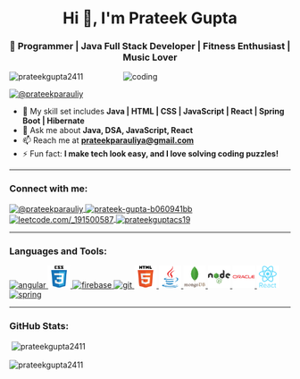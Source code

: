 <h1 align="center">Hi 👋, I'm Prateek Gupta</h1>
<h3 align="center">👀 Programmer | Java Full Stack Developer | Fitness Enthusiast | Music Lover</h3>

<img align="right" alt="coding" width="300" src="https://cdn.dribbble.com/users/1162077/screenshots/3848914/programmer.gif">

<p align="left">
    <img src="https://komarev.com/ghpvc/?username=prateekgupta2411&label=Profile%20views&color=0e75b6&style=flat" alt="prateekgupta2411" />
</p>

<p align="left">
    <a href="https://twitter.com/@prateekparauliy" target="blank">
        <img src="https://img.shields.io/twitter/follow/Prateek74746937?logo=twitter&style=for-the-badge" alt="@prateekparauliy" />
    </a>
</p>

- 🌱 My skill set includes **Java | HTML | CSS | JavaScript | React | Spring Boot | Hibernate**  
- 💬 Ask me about **Java, DSA, JavaScript, React**  
- 📫 Reach me at **prateekparauliya@gmail.com**  
- ⚡ Fun fact: **I make tech look easy, and I love solving coding puzzles!**

---

<h3 align="left">Connect with me:</h3>
<p align="left">
    <a href="https://twitter.com/@prateekparauliy" target="blank">
        <img align="center" src="https://raw.githubusercontent.com/rahuldkjain/github-profile-readme-generator/master/src/images/icons/Social/twitter.svg" alt="@prateekparauliy" height="30" width="40" />
    </a>
    <a href="https://linkedin.com/in/prateek-gupta-b060941bb" target="blank">
        <img align="center" src="https://raw.githubusercontent.com/rahuldkjain/github-profile-readme-generator/master/src/images/icons/Social/linked-in-alt.svg" alt="prateek-gupta-b060941bb" height="30" width="40" />
    </a>
    <a href="https://www.leetcode.com/leetcode.com/_191500587" target="blank">
        <img align="center" src="https://raw.githubusercontent.com/rahuldkjain/github-profile-readme-generator/master/src/images/icons/Social/leet-code.svg" alt="leetcode.com/_191500587" height="30" width="40" />
    </a>
    <a href="https://auth.geeksforgeeks.org/user/prateekguptacs19" target="blank">
        <img align="center" src="https://raw.githubusercontent.com/rahuldkjain/github-profile-readme-generator/master/src/images/icons/Social/geeks-for-geeks.svg" alt="prateekguptacs19" height="30" width="40" />
    </a>
</p>

---

<h3 align="left">Languages and Tools:</h3>
<p align="left">
    <a href="https://angular.io" target="_blank" rel="noreferrer">
        <img src="https://angular.io/assets/images/logos/angular/angular.svg" alt="angular" width="40" height="40"/>
    </a>
    <a href="https://www.w3schools.com/css/" target="_blank" rel="noreferrer">
        <img src="https://raw.githubusercontent.com/devicons/devicon/master/icons/css3/css3-original-wordmark.svg" alt="css3" width="40" height="40"/>
    </a>
    <a href="https://firebase.google.com/" target="_blank" rel="noreferrer">
        <img src="https://www.vectorlogo.zone/logos/firebase/firebase-icon.svg" alt="firebase" width="40" height="40"/>
    </a>
    <a href="https://git-scm.com/" target="_blank" rel="noreferrer">
        <img src="https://www.vectorlogo.zone/logos/git-scm/git-scm-icon.svg" alt="git" width="40" height="40"/>
    </a>
    <a href="https://www.w3.org/html/" target="_blank" rel="noreferrer">
        <img src="https://raw.githubusercontent.com/devicons/devicon/master/icons/html5/html5-original-wordmark.svg" alt="html5" width="40" height="40"/>
    </a>
    <a href="https://www.java.com" target="_blank" rel="noreferrer">
        <img src="https://raw.githubusercontent.com/devicons/devicon/master/icons/java/java-original.svg" alt="java" width="40" height="40"/>
    </a>
    <a href="https://www.mongodb.com/" target="_blank" rel="noreferrer">
        <img src="https://raw.githubusercontent.com/devicons/devicon/master/icons/mongodb/mongodb-original-wordmark.svg" alt="mongodb" width="40" height="40"/>
    </a>
    <a href="https://nodejs.org" target="_blank" rel="noreferrer">
        <img src="https://raw.githubusercontent.com/devicons/devicon/master/icons/nodejs/nodejs-original-wordmark.svg" alt="nodejs" width="40" height="40"/>
    </a>
    <a href="https://www.oracle.com/" target="_blank" rel="noreferrer">
        <img src="https://raw.githubusercontent.com/devicons/devicon/master/icons/oracle/oracle-original.svg" alt="oracle" width="40" height="40"/>
    </a>
    <a href="https://reactjs.org/" target="_blank" rel="noreferrer">
        <img src="https://raw.githubusercontent.com/devicons/devicon/master/icons/react/react-original-wordmark.svg" alt="react" width="40" height="40"/>
    </a>
    <a href="https://spring.io/" target="_blank" rel="noreferrer">
        <img src="https://www.vectorlogo.zone/logos/springio/springio-icon.svg" alt="spring" width="40" height="40"/>
    </a>
</p>

---

<h3 align="left">GitHub Stats:</h3>
<p>&nbsp;<img align="center" src="https://github-readme-stats.vercel.app/api?username=prateekgupta2411&show_icons=true&locale=en" alt="prateekgupta2411" /></p>
<p><img align="center" src="https://github-readme-streak-stats.herokuapp.com/?user=prateekgupta2411&" alt="prateekgupta2411" /></p>
